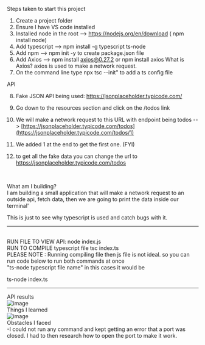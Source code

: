 Steps taken to start this project

1. Create a project folder
2. Ensure I have VS code installed
3. Installed node in the root --> https://nodejs.org/en/download ( npm install node)
4. Add typescript --> npm install -g typescript ts-node
5. Add npm --> npm init -y to create package.json file
6. Add Axios --> npm install axios@0.27.2 or npm install axios
   What is Axios? axios is used to make a network request.
7. On the command line type npx tsc --init" to add a ts config file

API

8. Fake JSON API being used:
   https://jsonplaceholder.typicode.com/

1. Go down to the resources section and click on the /todos link
1. We will make a network request to this URL with endpoint being todos -- > [https://jsonplaceholder.typicode.com/todos](https://jsonplaceholder.typicode.com/todos/1)

1. We added 1 at the end to get the first one. (FYI)
1. to get all the fake data you can change the url to https://jsonplaceholder.typicode.com/todos

<br>

What am I building?
<br>
I am building a small application that will make a network request to an outside api, fetch data,
then we are going to print the data inside our terminal'

This is just to see why typescript is used and catch bugs with it.
<br>

---

<br>
RUN FILE TO VIEW API:
 node index.js
<br>
RUN TO COMPILE typescript file
tsc index.ts
<br>
PLEASE NOTE : Running compiling file then js file is not ideal. so you can run code below to run both commands at once
<br>
"ts-node typescript file name" in this cases it would be

ts-node index.ts
<br>

---

API results
<br>
![image](https://github.com/ndorvillearnold/react_with_typscript/assets/43937188/02b01cd5-ae7d-40d7-bb92-b9d54c10a750)
<br>
Things I learned
<br>
![image](https://github.com/ndorvillearnold/react_with_typscript/assets/43937188/2ff344aa-a60f-49f7-954f-9239c3870e0f)
<br>
Obstacles I faced
<br>
-I could not run any command and kept getting an error that a port was closed. I had to then research how to open the port to make it work.
<br>
